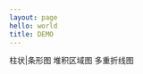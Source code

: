 ```yaml
---
layout: page
hello: world
title: DEMO
---
```


<script setup>
import { ref } from 'vue'
import BarChart from './components/Charts/BarChart.vue'
import AreaChart from './components/Charts/AreaChart.vue'
import BaseLine from './components/Charts/BaseLine.vue'
const count = ref(0)

const tab = ref(null)
</script>

<v-card variant="text" class="mr-9">
    <v-tabs v-model="tab" class="w-full mb-3 border-b-1 border-green-400" align-tabs="center">
        <v-tab :value="1"><v-icon icon="mdi-chart-bar" />柱状|条形图</v-tab>
        <v-tab :value="2"><v-icon icon="mdi-chart-areaspline-variant" />堆积区域图</v-tab>
        <v-tab :value="3"><v-icon icon="mdi-chart-areaspline" />多重折线图</v-tab>
    </v-tabs>
    <v-tabs-window v-model="tab">
        <v-tabs-window-item v-for="n in 3" :value="1">
        <v-container class="w-full">
            <BarChart />
        </v-container>
        </v-tabs-window-item>
        <v-tabs-window-item v-for="n in 3" :value="2">
        <v-container  lass="w-full">
            <AreaChart />
        </v-container>
        </v-tabs-window-item>
        <v-tabs-window-item v-for="n in 3" :value="3">
        <v-container class="w-full">
            <BaseLine />
        </v-container>
        </v-tabs-window-item>
    </v-tabs-window>
</v-card>
